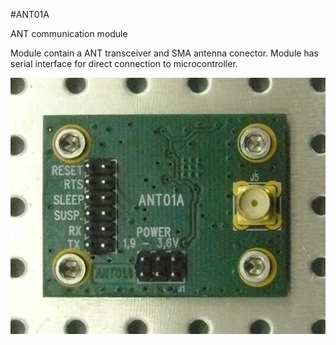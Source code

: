 <!--- PrjInfo ---> <!--- Please remove this line after manually editing --->
<!--- 00a56be08b96043df9e37d6aff7b6990 --->
<!--- Created:20170112-18:22: ---> 
<!--- Author:Mlab: ---> 
<!--- AuthorEmail:mlab@mlab.cz: ---> 
<!--- Tags:imported: ---> 
<!--- Ust:None: ---> 
<!--- Name:ANT01A: --->
#ANT01A 
<!--- LongName --->
ANT communication module
<!--- ELongName ---> 

<!--- Lead --->
Module contain a ANT transceiver and SMA antenna conector. Module has serial interface for direct connection to microcontroller.
<!--- ELead ---> 

![LeadImg](DOC/SRC/img/ANT01A_Top_Big.JPG) 


​
​
<!--- Description --->
<!--- EDescription --->
<!--- Content --->
<!--- EContent --->
            